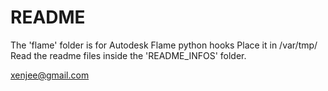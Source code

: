 # README
The 'flame' folder is for Autodesk Flame python hooks
Place it in /var/tmp/
Read the readme files inside the 'README_INFOS' folder.

xenjee@gmail.com
